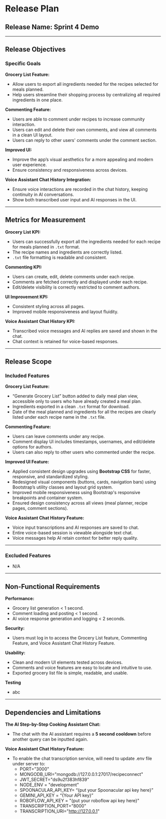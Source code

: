 # Release Plan

## Release Name: Sprint 4 Demo

---

## Release Objectives

### Specific Goals

**Grocery List Feature:**  
- Allow users to export all ingredients needed for the recipes selected for meals planned.  
- Help users streamline their shopping process by centralizing all required ingredients in one place.  

**Commenting Feature:**  
- Users are able to comment under recipes to increase community interaction.  
- Users can edit and delete their own comments, and view all comments in a clean UI layout.  
- Users can reply to other users' comments under the comment section.  

**Improved UI:**  
- Improve the app’s visual aesthetics for a more appealing and modern user experience.  
- Ensure consistency and responsiveness across devices.  

**Voice Assistant Chat History Integration:**  
- Ensure voice interactions are recorded in the chat history, keeping continuity in AI conversations.  
- Show both transcribed user input and AI responses in the UI.  

---

## Metrics for Measurement

**Grocery List KPI:**  
- Users can successfully export all the ingredients needed for each recipe for meals planned in `.txt` format.  
- The recipe names and ingredients are correctly listed.  
- `.txt` file formatting is readable and consistent.  

**Commenting KPI:**  
- Users can create, edit, delete comments under each recipe.  
- Comments are fetched correctly and displayed under each recipe.  
- Edit/delete visibility is correctly restricted to comment authors.  

**UI Improvement KPI:**  
- Consistent styling across all pages.  
- Improved mobile responsiveness and layout fluidity.  

**Voice Assistant Chat History KPI:**  
- Transcribed voice messages and AI replies are saved and shown in the chat.  
- Chat context is retained for voice-based responses.  

---

## Release Scope

### Included Features

**Grocery List Feature:**  
- “Generate Grocery List” button added to daily meal plan view, accessible only to users who have already created a meal plan.  
- Ingredients exported in a clean `.txt` format for download.  
- Date of the meal planned and ingredients for all the recipes are clearly listed under each recipe name in the `.txt` file.  

**Commenting Feature:**  
- Users can leave comments under any recipe.  
- Comment display UI includes timestamps, usernames, and edit/delete options for authors.  
- Users can also reply to other users who commented under the recipe.  

**Improved UI Feature:**  
- Applied consistent design upgrades using **Bootstrap CSS** for faster, responsive, and standardized styling.  
- Redesigned visual components (buttons, cards, navigation bars) using Bootstrap’s utility classes and layout grid system.  
- Improved mobile responsiveness using Bootstrap's responsive breakpoints and container system.  
- Ensured design consistency across all views (meal planner, recipe pages, comment sections).  

**Voice Assistant Chat History Feature:**  
- Voice input transcriptions and AI responses are saved to chat.  
- Entire voice-based session is viewable alongside text chat.  
- Voice messages help AI retain context for better reply quality.  

---

### Excluded Features

- N/A

---

## Non-Functional Requirements

**Performance:**  
- Grocery list generation < 1 second.  
- Comment loading and posting < 1 second.  
- AI voice response generation and logging < 2 seconds.  

**Security:**  
- Users must log in to access the Grocery List feature, Commenting Feature, and Voice Assistant Chat History Feature.  

**Usability:**  
- Clean and modern UI elements tested across devices.  
- Comments and voice features are easy to locate and intuitive to use.  
- Exported grocery list file is simple, readable, and usable.
  
**Testing**
- abc

---

## Dependencies and Limitations

**The AI Step-by-Step Cooking Assistant Chat:**  
- The chat with the AI assistant requires a **5 second cooldown** before another query can be inputted again.

**Voice Assistant Chat History Feature:**
  - To enable the chat transcription service, will need to update .env file under server to:
    - PORT="3000"
    - MONGODB_URI="mongodb://127.0.0.1:27017/recipeconnect"
    - JWT_SECRET="ds9u2f383hf839"
    - NODE_ENV = "development"
    - SPOONACULAR_API_KEY= “{put your Spoonacular api key here}”
    - GEMINI_API_KEY = “{Your API key}”
    - ROBOFLOW_API_KEY = "{put your roboflow api key here}"
    - TRANSCRIPTION_PORT="8000"
    - TRANSCRIPTION_URI="http://127.0.0.1"

